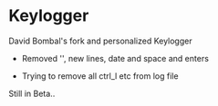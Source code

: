 # Keylogger

David Bombal's fork and personalized Keylogger

- Removed '', new lines, date and space and enters

- Trying to remove all ctrl_l etc from log file

Still in Beta.. 
